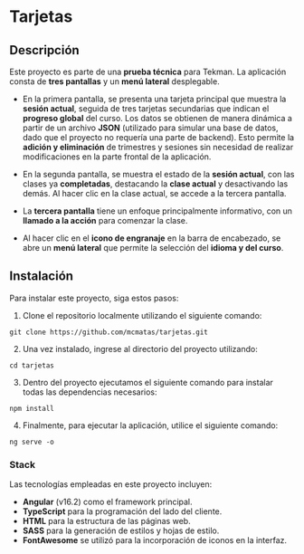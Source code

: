 # Tarjetas

## Descripción

Este proyecto es parte de una __prueba técnica__ para Tekman. 
La aplicación consta de __tres pantallas__ y un __menú lateral__ desplegable.

- En la primera pantalla, se presenta una tarjeta principal que muestra la __sesión actual__, seguida de tres tarjetas secundarias que indican el __progreso global__ del curso. Los datos se obtienen de manera dinámica a partir de un archivo __JSON__ (utilizado para simular una base de datos, dado que el proyecto no requería una parte de backend). Esto permite la __adición y eliminación__ de trimestres y sesiones sin necesidad de realizar modificaciones en la parte frontal de la aplicación.

- En la segunda pantalla, se muestra el estado de la __sesión actual__, con las clases ya __completadas__, destacando la __clase actual__ y desactivando las demás. Al hacer clic en la clase actual, se accede a la tercera pantalla.

- La __tercera pantalla__ tiene un enfoque principalmente informativo, con un __llamado a la acción__ para comenzar la clase.

- Al hacer clic en el __icono de engranaje__ en la barra de encabezado, se abre un __menú lateral__ que permite la selección del __idioma y del curso__.


## Instalación

Para instalar este proyecto, siga estos pasos:
1. Clone el repositorio localmente utilizando el siguiente comando:

``git clone https://github.com/mcmatas/tarjetas.git``

2. Una vez instalado, ingrese al directorio del proyecto utilizando:

``cd tarjetas``

3. Dentro del proyecto ejecutamos el siguiente comando para instalar todas las dependencias necesarios:

``npm install``

4. Finalmente, para ejecutar la aplicación, utilice el siguiente comando:

``ng serve -o``


### Stack

Las tecnologías empleadas en este proyecto incluyen:

- __Angular__ (v16.2) como el framework principal.
- __TypeScript__ para la programación del lado del cliente.
- __HTML__ para la estructura de las páginas web.
- __SASS__ para la generación de estilos y hojas de estilo.
- __FontAwesome__ se utilizó para la incorporación de iconos en la interfaz.


